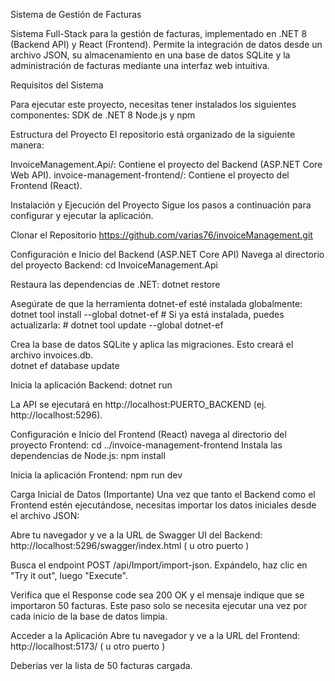 Sistema de Gestión de Facturas

Sistema Full-Stack para la gestión de facturas, implementado en .NET 8 (Backend API) y React (Frontend). Permite la integración de datos desde un archivo JSON, su almacenamiento en una base de datos SQLite y la administración de facturas mediante una interfaz web intuitiva.

Requisitos del Sistema

Para ejecutar este proyecto, necesitas tener instalados los siguientes componentes:
SDK de .NET 8
Node.js y npm

Estructura del Proyecto
El repositorio está organizado de la siguiente manera:

InvoiceManagement.Api/: Contiene el proyecto del Backend (ASP.NET Core Web API).
invoice-management-frontend/: Contiene el proyecto del Frontend (React).

Instalación y Ejecución del Proyecto
Sigue los pasos a continuación para configurar y ejecutar la aplicación.

Clonar el Repositorio
https://github.com/varias76/invoiceManagement.git

Configuración e Inicio del Backend (ASP.NET Core API)
Navega al directorio del proyecto Backend: cd InvoiceManagement.Api

Restaura las dependencias de .NET:
dotnet restore

Asegúrate de que la herramienta dotnet-ef esté instalada globalmente:
dotnet tool install --global dotnet-ef
	# Si ya está instalada, puedes actualizarla:
	# dotnet tool update --global dotnet-ef

Crea la base de datos SQLite y aplica las migraciones.
 Esto creará el archivo invoices.db.  
  dotnet ef database update

Inicia la aplicación Backend:
dotnet run

La API se ejecutará en http://localhost:PUERTO_BACKEND (ej. http://localhost:5296).

Configuración e Inicio del Frontend (React)
navega al directorio del proyecto Frontend:
cd ../invoice-management-frontend
Instala las dependencias de Node.js:
	npm install

Inicia la aplicación Frontend:
npm run dev

Carga Inicial de Datos (Importante)
Una vez que tanto el Backend como el Frontend estén ejecutándose, necesitas importar los datos iniciales desde el archivo JSON:

Abre tu navegador y ve a la URL de Swagger UI del Backend: http://localhost:5296/swagger/index.html  ( u otro puerto )

Busca el endpoint POST /api/Import/import-json.
Expándelo, haz clic en "Try it out",  luego  "Execute".

Verifica que el Response code sea 200 OK y el mensaje indique que se importaron 50 facturas. 
Este paso solo se necesita ejecutar una vez por cada inicio de la base de datos limpia.

Acceder a la Aplicación
Abre tu navegador y ve a la URL del Frontend:   http://localhost:5173/ ( u otro puerto )


Deberías ver la lista de 50 facturas cargada.
	
